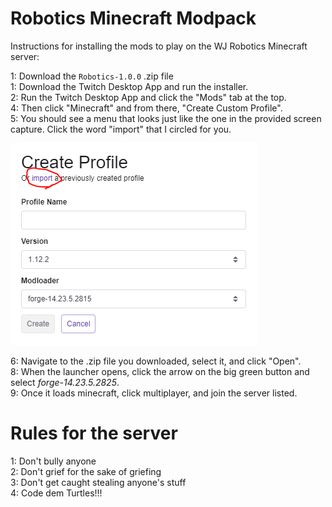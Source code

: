 # Robotics Minecraft Modpack
Instructions for installing the mods to play on the WJ Robotics Minecraft server:

1: Download the `Robotics-1.0.0` .zip file\
1: Download the Twitch Desktop App and run the installer.\
2: Run the Twitch Desktop App and click the "Mods" tab at the top.\
4: Then click "Minecraft" and from there, "Create Custom Profile".\
5: You should see a menu that looks just like the one in the provided screen capture.  Click the word "import" that I circled for you.

![Screenshot](https://github.com/Pecant-Pie/modpackhelp/blob/master/modpackimportcircle.PNG)

6: Navigate to the .zip file you downloaded, select it, and click "Open".\
8: When the launcher opens, click the arrow on the big green button and select *forge-14.23.5.2825*.\
9: Once it loads minecraft, click multiplayer, and join the server listed.

# Rules for the server
1: Don't bully anyone\
2: Don't grief for the sake of griefing\
3: Don't get caught stealing anyone's stuff\
4: Code dem Turtles!!!
